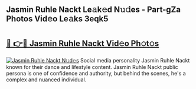 ## Jasmin Ruhle Nackt Le𝚊k𝚎d N𝚞𝚍es - Part-gZa Photos Vid𝚎o Le𝚊ks 3eqk5

# <h2><a href="http://fb6hrb.evod.top/?m=Jasmin+Ruhle+Nackt">🔗 👉🔴 Jasmin Ruhle Nackt Vid𝚎o Ph𝚘t𝚘s</a></h2>

[![Jasmin Ruhle Nackt N𝚞d𝚎s](https://i.imgur.com/8V9OHl7.gif)](http://fb6hrb.evod.top/?m=Jasmin+Ruhle+Nackt)
Social media personality Jasmin Ruhle Nackt known for their dance and lifestyle content. Jasmin Ruhle Nackt public persona is one of confidence and authority, but behind the scenes, he's a complex and nuanced individual. 
